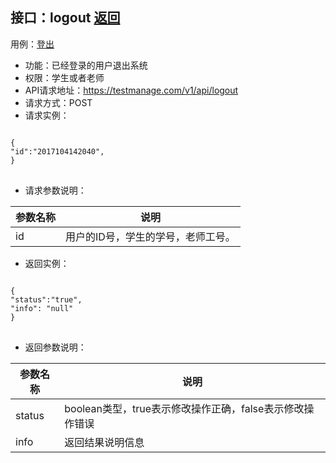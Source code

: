 ## 接口：logout   [返回](README.md)
用例：[登出](用例/登出.md)
- 功能：已经登录的用户退出系统
- 权限：学生或者老师
- API请求地址：https://testmanage.com/v1/api/logout
- 请求方式：POST
- 请求实例：
<pre>
<code>
{
"id":"2017104142040",
}
</code>
</pre>
- 请求参数说明：

|参数名称|说明|
|-------|------|
|id|用户的ID号，学生的学号，老师工号。|

- 返回实例：
<pre>
<code>
{
"status":"true",
"info": "null"
}
</code>
</pre>
- 返回参数说明：

|参数名称|说明|
|-------|------|
|status|boolean类型，true表示修改操作正确，false表示修改操作错误|
|info|返回结果说明信息|